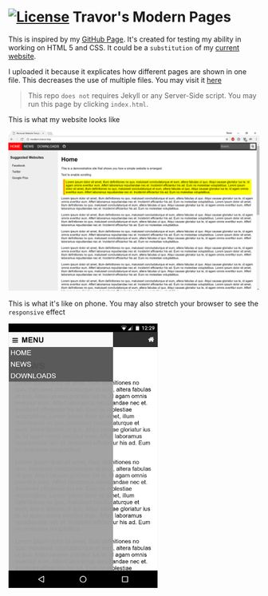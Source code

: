 # <a href="https://www.gnu.org/licenses/gpl-3.0.html">![License](https://www.gnu.org/graphics/gplv3-88x31.png "GNU General Public License v3.0")</a> Travor's Modern Pages

This is inspired by my [GitHub Page][ghpage]. It's created for testing my ability in working on HTML 5 and CSS. It could be a `substitution` of my [current website][ghpage].

I uploaded it because it explicates how different pages are shown in one file. This decreases the use of multiple files. You may visit it [here](http://modern.travor.top)

> This repo `does not` requires Jekyll or any Server-Side script. You may run this page by clicking `index.html`.

This is what my website looks like

![comp-v1.5-r1](images/comp-v1.5-r1.PNG "The look of v1.5-r1")

This is what it's like on phone. You may also stretch your browser to see the `responsive` effect

<img src="images/phone-v1.5-r1.PNG" title="The look of v1.5-r1 on Nexus 5X" width="300"/>

[ghpage]: http://www.travor.top

